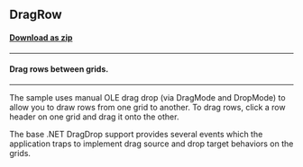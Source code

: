 ## DragRow
#### [Download as zip](https://minhaskamal.github.io/DownGit/#/home?url=https://github.com/GrapeCity/ComponentOne-WinForms-Samples/tree/master/NetFramework\FlexGrid\VB\DragRow)
____
#### Drag rows between grids.
____
The sample uses manual OLE drag drop (via DragMode and DropMode) to allow you to draw rows from one grid to another. To drag rows, click a row header on one grid and drag it onto the other. 

The base .NET DragDrop support provides several events which the application traps to implement drag source and drop target behaviors on the grids. 